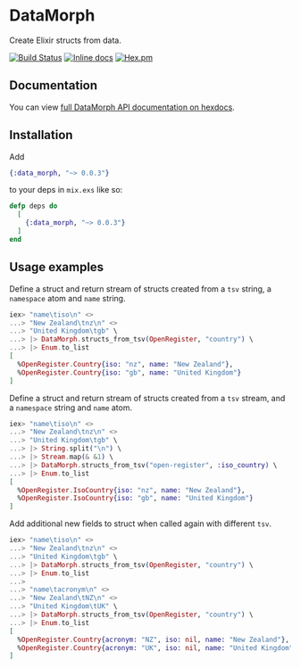 # DataMorph

Create Elixir structs from data.

[![Build Status](https://api.travis-ci.org/robmckinnon/data_morph.svg)](https://travis-ci.org/robmckinnon/data_morph)
[![Inline docs](http://inch-ci.org/github/robmckinnon/data_morph.svg)](http://inch-ci.org/github/robmckinnon/data_morph)
[![Hex.pm](https://img.shields.io/hexpm/v/data_morph.svg)](https://hex.pm/packages/data_morph)

## Documentation

You can view [full DataMorph API documentation on hexdocs](https://hexdocs.pm/data_morph/DataMorph.html).

## Installation

Add
```elixir
{:data_morph, "~> 0.0.3"}
```
to your deps in `mix.exs` like so:

```elixir
defp deps do
  [
    {:data_morph, "~> 0.0.3"}
  ]
end
```

## Usage examples

Define a struct and return stream of structs created from a `tsv` string, a `namespace` atom and `name` string.

```elixir
iex> "name\tiso\n" <>
...> "New Zealand\tnz\n" <>
...> "United Kingdom\tgb" \
...> |> DataMorph.structs_from_tsv(OpenRegister, "country") \
...> |> Enum.to_list
[
  %OpenRegister.Country{iso: "nz", name: "New Zealand"},
  %OpenRegister.Country{iso: "gb", name: "United Kingdom"}
]
```

Define a struct and return stream of structs created from a `tsv` stream, and a `namespace` string and `name` atom.

```elixir
iex> "name\tiso\n" <>
...> "New Zealand\tnz\n" <>
...> "United Kingdom\tgb" \
...> |> String.split("\n") \
...> |> Stream.map(& &1) \
...> |> DataMorph.structs_from_tsv("open-register", :iso_country) \
...> |> Enum.to_list
[
  %OpenRegister.IsoCountry{iso: "nz", name: "New Zealand"},
  %OpenRegister.IsoCountry{iso: "gb", name: "United Kingdom"}
]
```

Add additional new fields to struct when called again with different `tsv`.

```elixir
iex> "name\tiso\n" <>
...> "New Zealand\tnz\n" <>
...> "United Kingdom\tgb" \
...> |> DataMorph.structs_from_tsv(OpenRegister, "country") \
...> |> Enum.to_list
...>
...> "name\tacronym\n" <>
...> "New Zealand\tNZ\n" <>
...> "United Kingdom\tUK" \
...> |> DataMorph.structs_from_tsv(OpenRegister, "country") \
...> |> Enum.to_list
[
  %OpenRegister.Country{acronym: "NZ", iso: nil, name: "New Zealand"},
  %OpenRegister.Country{acronym: "UK", iso: nil, name: "United Kingdom"}
]
```
